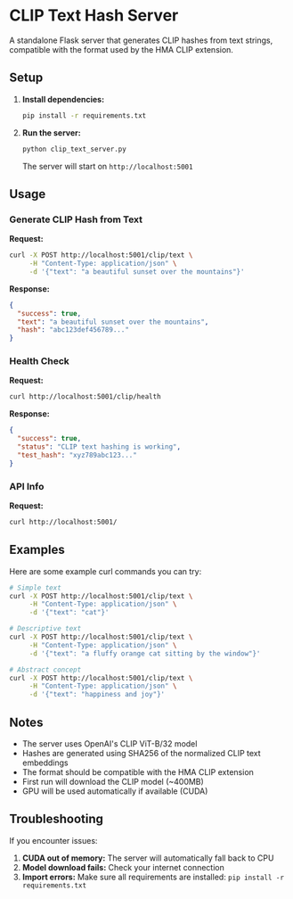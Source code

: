 # CLIP Text Hash Server

A standalone Flask server that generates CLIP hashes from text strings, compatible with the format used by the HMA CLIP extension.

## Setup

1. **Install dependencies:**
   ```bash
   pip install -r requirements.txt
   ```

2. **Run the server:**
   ```bash
   python clip_text_server.py
   ```

   The server will start on `http://localhost:5001`

## Usage

### Generate CLIP Hash from Text

**Request:**
```bash
curl -X POST http://localhost:5001/clip/text \
     -H "Content-Type: application/json" \
     -d '{"text": "a beautiful sunset over the mountains"}'
```

**Response:**
```json
{
  "success": true,
  "text": "a beautiful sunset over the mountains",
  "hash": "abc123def456789..."
}
```

### Health Check

**Request:**
```bash
curl http://localhost:5001/clip/health
```

**Response:**
```json
{
  "success": true,
  "status": "CLIP text hashing is working",
  "test_hash": "xyz789abc123..."
}
```

### API Info

**Request:**
```bash
curl http://localhost:5001/
```

## Examples

Here are some example curl commands you can try:

```bash
# Simple text
curl -X POST http://localhost:5001/clip/text \
     -H "Content-Type: application/json" \
     -d '{"text": "cat"}'

# Descriptive text
curl -X POST http://localhost:5001/clip/text \
     -H "Content-Type: application/json" \
     -d '{"text": "a fluffy orange cat sitting by the window"}'

# Abstract concept
curl -X POST http://localhost:5001/clip/text \
     -H "Content-Type: application/json" \
     -d '{"text": "happiness and joy"}'
```

## Notes

- The server uses OpenAI's CLIP ViT-B/32 model
- Hashes are generated using SHA256 of the normalized CLIP text embeddings
- The format should be compatible with the HMA CLIP extension
- First run will download the CLIP model (~400MB)
- GPU will be used automatically if available (CUDA)

## Troubleshooting

If you encounter issues:

1. **CUDA out of memory:** The server will automatically fall back to CPU
2. **Model download fails:** Check your internet connection
3. **Import errors:** Make sure all requirements are installed: `pip install -r requirements.txt` 